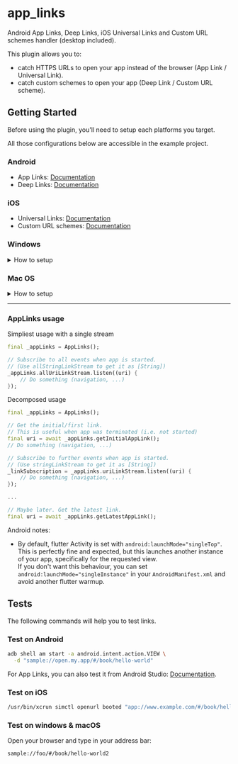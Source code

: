 # app_links

Android App Links, Deep Links, iOS Universal Links and Custom URL schemes handler (desktop included).

This plugin allows you to:
- catch HTTPS URLs to open your app instead of the browser (App Link / Universal Link).
- catch custom schemes to open your app (Deep Link / Custom URL scheme).

## Getting Started

Before using the plugin, you'll need to setup each platforms you target.

All those configurations below are accessible in the example project.

### Android

- App Links: [Documentation](https://developer.android.com/training/app-links/verify-site-associations)
- Deep Links: [Documentation](https://developer.android.com/training/app-links/deep-linking)

### iOS

- Universal Links: [Documentation](https://developer.apple.com/documentation/safariservices/supporting_associated_domains)
- Custom URL schemes: [Documentation](https://developer.apple.com/documentation/xcode/allowing_apps_and_websites_to_link_to_your_content/defining_a_custom_url_scheme_for_your_app)

### Windows

<details>
  <summary>How to setup</summary>

Don't be afraid, this is just copy/paste commands to follow.  
But yes, it we will be a bit painful...

Declare this method in <PROJECT_DIR>\windows\runner\win32_window.h as private method.
```cpp
  // Dispatches link if any.
  // This method enables our app to be with a single instance too.
  // This is mandatory if you want to catch further links in same app.
  bool SendAppLinkToInstance(const std::wstring& title);
```

Add this inclusion in <PROJECT_DIR>\windows\runner\win32_window.cpp
```cpp
#include "app_links/app_links_plugin_c_api.h"
```

Add this method in <PROJECT_DIR>\windows\runner\win32_window.cpp
```cpp
bool Win32Window::SendAppLinkToInstance(const std::wstring& title) {
  // Find our exact window
  HWND hwnd = ::FindWindow(kWindowClassName, title.c_str());
  
  if (hwnd) {
    // Dispatch new link to current window
    SendAppLink(hwnd);

    // (Optional) Restore our window to front in same state
    WINDOWPLACEMENT place = { sizeof(WINDOWPLACEMENT) };
    GetWindowPlacement(hwnd, &place);

    switch(place.showCmd) {
      case SW_SHOWMAXIMIZED:
          ShowWindow(hwnd, SW_SHOWMAXIMIZED);
          break;
      case SW_SHOWMINIMIZED:
          ShowWindow(hwnd, SW_RESTORE);
          break;
      default:
          ShowWindow(hwnd, SW_NORMAL);
          break;
    }

    SetWindowPos(0, HWND_TOP, 0, 0, 0, 0, SWP_SHOWWINDOW | SWP_NOSIZE | SWP_NOMOVE);
    SetForegroundWindow(hwnd);
    // END Restore

    // Window has been found, don't create another one.
    return true;
  }

  return false;
}
```

Add the call to the previous method in `CreateAndShow`
```cpp
bool Win32Window::CreateAndShow(const std::wstring& title,
                                const Point& origin,
                                const Size& size) {
if (SendAppLinkToInstance(title)) {
    return false;
}

Destroy();

...
```

Great!

Now you can register your own scheme.  
On Windows, URL protocols are setup in the Windows registry.

This package won't do it for you (and will never sorry).  

You can achieve it with [url_protocol](https://pub.dev/packages/url_protocol) inside you app.  

But... The most relevant solution is to include those registry modifications into your installer to allow the unregistration.
</details>


### Mac OS
<details>
  <summary>How to setup</summary>

Add this XML chapter in your `macos/Runner/Info.plist` inside `<plist version="1.0"><dict>` chapter:
```xml
<key>CFBundleURLTypes</key>
<array>
    <dict>
        <key>CFBundleURLName</key>
        <!-- abstract name for this URL type (you can leave it blank) -->
        <string>sample_name</string>
        <key>CFBundleURLSchemes</key>
        <array>
            <!-- your schemes -->
            <string>sample</string>
        </array>
    </dict>
</array>
```

Done!
</details>


---
  
### AppLinks usage
Simpliest usage with a single stream
```dart
final _appLinks = AppLinks();

// Subscribe to all events when app is started.
// (Use allStringLinkStream to get it as [String])
_appLinks.allUriLinkStream.listen((uri) {
    // Do something (navigation, ...)
});
```

Decomposed usage
```dart
final _appLinks = AppLinks();

// Get the initial/first link.
// This is useful when app was terminated (i.e. not started)
final uri = await _appLinks.getInitialAppLink();
// Do something (navigation, ...)

// Subscribe to further events when app is started.
// (Use stringLinkStream to get it as [String])
_linkSubscription = _appLinks.uriLinkStream.listen((uri) {
    // Do something (navigation, ...)
});

...

// Maybe later. Get the latest link.
final uri = await _appLinks.getLatestAppLink();
```

Android notes:

- By default, flutter Activity is set with `android:launchMode="singleTop"`.
This is perfectly fine and expected, but this launches another instance of your app, specifically for the requested view.  
If you don't want this behaviour, you can set `android:launchMode="singleInstance"` in your `AndroidManifest.xml` and avoid another flutter warmup.

## Tests
The following commands will help you to test links.

### Test on Android

```sh
adb shell am start -a android.intent.action.VIEW \
  -d "sample://open.my.app/#/book/hello-world"
```

For App Links, you can also test it from Android Studio: [Documentation](https://developer.android.com/studio/write/app-link-indexing#testindent).

### Test on iOS

```sh
/usr/bin/xcrun simctl openurl booted "app://www.example.com/#/book/hello-world"
```

### Test on windows & macOS
Open your browser and type in your address bar:
```
sample://foo/#/book/hello-world2
```
